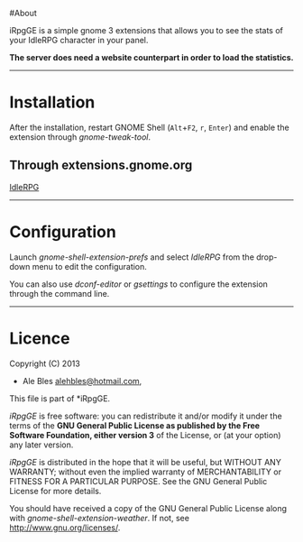#About

iRpgGE is a simple gnome 3 extensions that allows you to see the stats of your IdleRPG character in your panel.

**The server does need a website counterpart in order to load the statistics.**

----

# Installation

After the installation, restart GNOME Shell (`Alt`+`F2`, `r`, `Enter`) and enable the extension through *gnome-tweak-tool*.

## Through extensions.gnome.org

[IdleRPG](https://extensions.gnome.org/)

----

# Configuration

Launch *gnome-shell-extension-prefs* and select *IdleRPG* from the drop-down menu to edit the configuration.

You can also use *dconf-editor* or *gsettings* to configure the extension through the command line.

----

# Licence

Copyright (C) 2013

* Ale Bles <alehbles@hotmail.com>,

This file is part of *iRpgGE.

*iRpgGE* is free software: you can redistribute it and/or modify it under the terms of the **GNU General Public License as published by the Free Software Foundation, either version 3** of the License, or (at your option) any later version.

*iRpgGE* is distributed in the hope that it will be useful, but WITHOUT ANY WARRANTY; without even the implied warranty of MERCHANTABILITY or FITNESS FOR A PARTICULAR PURPOSE.  See the GNU General Public License for more details.

You should have received a copy of the GNU General Public License along with *gnome-shell-extension-weather*.  If not, see <http://www.gnu.org/licenses/>.